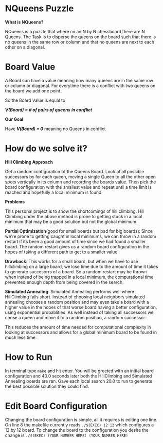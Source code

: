 # NQueens Puzzle

**What is NQueens?** 

NQueens is a puzzle that where on an N by N chessboard there are N Queens. The Task is to disperse the queens on the board such that there is no queens in the same row or column and that no queens are next to each other on a diagonal.

# Board Value 

A Board can have a value meaning how many queens are in the same row or column or diagonal. For everytime there is a conflict with two queens on the board we add one point. 

So the Board Value is equal to

***V(Board) = # of pairs of queens in conflict***

**Our Goal**

Have ***V(Board) = 0*** meaning no Queens in conflict


# How do we solve it? 

**Hill Climbing Approach**

Get a random configuration of the Queens Board. Look at all possible successors by for each queen, moving a single Queen to all the other open spots vertically in its column and recording the boards value. Then pick the board configuration with the smallest value and repeat until a time limit is reached and hopefully a local minimum is found.

**Problems**

This personal project is to show the shortcomings of hill climbing. Hill Climbing under the above method is prone to getting stuck in a local minimum that may be a good solution but not the global minimum.

**Partial Optimization**(good for small boards but bad for big boards):
Since we're prone to getting caught in local minimums, we can throw in a random restart if its been a good amount of time since we had found a smaller board. The random restart gives us a random board configuration in the hopes of taking a different path to get to a smaller value.

**Drawback**:
This works for a small board, but when we have to use hillclimbing on a large board, we lose time due to the amount of time it takes to generate succesorrs of a board. So a random restart may be thrown when instead of being trapped in a local minimum, the computational time prevented enough depth from being covered in the search.

**Simulated Annealing**:
Simulated Annealing performs well where HillClimbing falls short. Instead of choosing local neighbors simulated annealing chooses a random position and may even take a board with a higher value in the hopes of that worse board having a better configuration, using exponential probablities. As well instead of taking all successors we chose a queen and move it to a random position, a random successor.

This reduces the amount of time needed for computational complexity in looking at successors and allows for a global minimum board to be found in much less time.

# How to Run 

In terminal type `make` and hit enter. You will be greeted with an initial board configuration and 40.0 seconds later both the HillClimbing and Simulated Annealing boards are ran. Gave each local search 20.0 to run to generate the best possible solution they could find.

# Edit Board Configuration

Changing the board configuration is simple, all it requires is editing one line.
On line 8 the makefile currently reads `./$(EXEC) 12 12` which configures a 12 by 12 board. To change the board to the configuration you desire the change is 
`./$(EXEC) (YOUR NUMBER HERE) (YOUR NUMBER HERE)`

